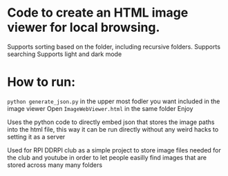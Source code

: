 # Code to create an HTML image viewer for local browsing.

Supports sorting based on the folder, including recursive folders.
Supports searching
Supports light and dark mode

# How to run:
`python generate_json.py` in the upper most fodler you want included in the image viewer
Open `ImageWebViewer.html` in the same folder
Enjoy

Uses the python code to directly embed json that stores the image paths into the html file,
this way it can be run directly without any weird hacks to setting it as a server

Used for RPI DDRPI club as a simple project to store image files needed for the club and youtube
in order to let people easilly find images that are stored across many many folders
